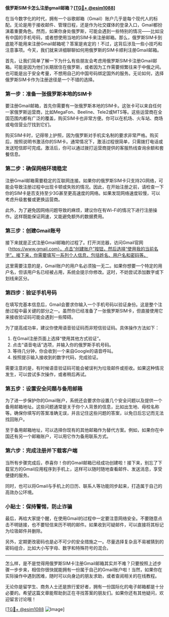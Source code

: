 **俄罗斯SIM卡怎么注册gmail邮箱？[[TG💪+ @esim1088](https://t.me/s/esim1088)]**

在当今数字化的时代，拥有一个谷歌邮箱（Gmail）账户几乎是每个现代人的标配。无论是用于接收邮件、管理日程，还是作为社交媒体的登录入口，Gmail都扮演着重要角色。然而，如果你身处俄罗斯，可能会遇到一些特别的情况——比如没有中国的手机号码，或者想使用当地的SIM卡来注册邮箱。那么，俄罗斯SIM卡到底能不能用来注册Gmail邮箱呢？答案是肯定的！不过，这背后涉及一些小技巧和注意事项。今天，我们就来详细聊聊如何用俄罗斯的SIM卡顺利注册Gmail邮箱。

首先，让我们简单了解一下为什么有些朋友会考虑用俄罗斯SIM卡注册Gmail邮箱。可能是因为他们长期居住在俄罗斯，或者因为工作需要频繁往来于中俄之间。也可能是出于安全考量，不想用自己的中国号码绑定国外的服务。无论如何，选择俄罗斯SIM卡作为注册途径是一个不错的选择。

### **第一步：准备一张俄罗斯本地的SIM卡**

要注册Gmail邮箱，首先你需要有一张俄罗斯本地的SIM卡。这张卡可以来自任何一家俄罗斯运营商，比如MegaFon、Beeline、Tele2或MTS等。这些运营商在全国范围内都有广泛的覆盖，购买SIM卡也非常方便。你可以在机场、火车站、商场或电信营业厅找到它们。

购买SIM卡时，记得带上护照，因为俄罗斯对手机实名制的要求非常严格。购买后，按照说明书激活你的SIM卡。通常情况下，激活过程很简单，只需拨打电话或发送短信即可完成。激活后，你可以通过拨打运营商提供的客服热线查询余额和套餐信息。

### **第二步：确保网络环境稳定**

注册Gmail邮箱需要稳定的互联网连接。如果你的俄罗斯SIM卡只支持2G网络，可能会导致注册过程中出现卡顿或失败的情况。因此，在开始注册之前，请检查一下你的SIM卡是否支持至少3G甚至更高速度的网络。如果发现网络速度较慢，可以考虑升级套餐或更换运营商。

此外，为了避免因网络问题导致的麻烦，建议你在有Wi-Fi的情况下进行注册操作。这样既能保证网速，又能避免额外的数据费用。

### **第三步：创建Gmail账号**

接下来就是正式注册Gmail邮箱的过程了。打开浏览器，访问Gmail官网（https://www.gmail.com）。点击“创建账户”按钮，然后选择“使用我的当前名字”。接下来，你需要填写一系列个人信息，包括姓名、用户名和密码等。

这里需要注意的是，Gmail账户的用户名必须独一无二。如果你想要一个特定的用户名，但该用户名已经被占用，系统会提示你修改。这时，不妨尝试添加数字或下划线来区分。

### **第四步：验证手机号码**

在填写完基本信息后，Gmail会要求你输入一个手机号码以验证身份。这是整个注册过程中最关键的部分之一。虽然你已经准备了一张俄罗斯SIM卡，但直接使用它来接收验证码可能会遇到一些障碍。

为了提高成功率，建议你使用语音验证码而非短信验证码。具体操作方法如下：

1. 在Gmail注册页面上选择“使用其他方式验证”。
2. 点击“语音电话”选项，并输入你的俄罗斯手机号码。
3. 等待几分钟，你会收到一个来自Google的语音呼叫。
4. 按照提示输入接收到的数字代码，完成验证。

需要注意的是，有时候语音验证码可能会被误判为垃圾邮件或拒收。如果这种情况发生，可以尝试多次操作，或者稍后再试。

### **第五步：设置安全问题与备用邮箱**

为了进一步保护你的Gmail账户，系统还会要求你设置几个安全问题以及提供一个备用邮箱地址。这些问题通常是关于你个人背景的信息，比如出生地、母校名称等。确保你填写的答案准确无误，并且记住这些问题的答案，以免日后忘记而无法找回账户。

至于备用邮箱地址，可以选择你现有的其他邮箱作为替代方案。例如，如果你在中国还有另一个邮箱账户，可以用它作为备用联系方式。

### **第六步：完成注册并下载客户端**

当所有步骤完成后，恭喜你！你的Gmail邮箱已经成功创建啦！接下来，别忘了下载官方的Gmail应用程序到手机上，这样可以随时随地查看邮件、发送消息，享受便捷的服务。

同时，也可以将Gmail与手机上的日历、联系人等功能同步起来，打造属于自己的高效办公环境。

### **小贴士：保持警惕，防止诈骗**

最后，再给大家提个醒，在使用Gmail的过程中一定要注意网络安全。不要随意点击不明链接，也不要轻信来历不明的邮件。如果收到可疑邮件，可以直接将其标记为垃圾邮件并删除。

另外，定期更改密码也是必不可少的安全措施之一。尽量选择复杂且不易被猜到的密码组合，比如大小写字母、数字和特殊符号的混合。

---

怎么样，是不是觉得用俄罗斯SIM卡注册Gmail邮箱其实并不难？只要按照上述步骤一步步来，相信你很快就能拥有一份属于自己的Gmail账户啦！当然，如果你在实际操作中遇到困难，随时可以向身边的朋友求助，或者查阅相关的在线教程。

无论你是留学生、商务人士还是旅行爱好者，拥有一份国际化的电子邮箱都是十分必要的。希望这篇文章能帮助到正在寻找答案的朋友们。如果你还有其他疑问，欢迎留言讨论哦！

[[TG💪+ @esim1088](https://t.me/s/esim1088) ![Image](https://i.postimg.cc/4NQfJmqS/Snipaste-2025-05-13-00-14-12.png)]